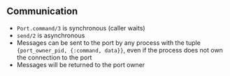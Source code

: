 ## Communication
- `Port.command/3` is synchronous (caller waits)
-  `send/2` is asynchronous
- Messages can be sent to the port by any process with the tuple `{port_owner_pid, {:command, data}}`, even if the process does not own the connection to the port
- Messages will be returned to the port owner